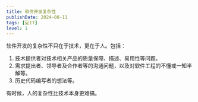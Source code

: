 ```yaml
---
title: 软件开发复杂性
publishDate: 2024-08-11
tags: [💻IT]
level: 1
---
```


软件开发的复杂性不只在于技术，更在于人。包括：

1. 技术提供者对技术相关产品的质量保障、描述、易用性等问题。
2. 需求提出者、领导者及合作者等的沟通问题，以及对软件工程的不懂或一知半解等。
3. 历史代码编写者的想法等。

有时候，人的复杂性比技术本身更难搞。
